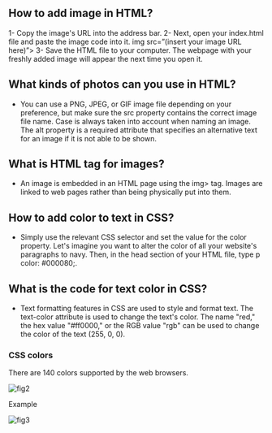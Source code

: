 ## How to add image in HTML?
1- Copy the image's URL into the address bar.
2- Next, open your index.html file and paste the image code into it. img src=”(insert your image URL here)”>
3- Save the HTML file to your computer. The webpage with your freshly added image will appear the next time you open it.

## What kinds of photos can you use in HTML?
* You can use a PNG, JPEG, or GIF image file depending on your preference, but make sure the src property contains the correct image file name. Case is always taken into account when naming an image. The alt property is a required attribute that specifies an alternative text for an image if it is not able to be shown.

## What is HTML tag for images?
* An image is embedded in an HTML page using the img> tag. Images are linked to web pages rather than being physically put into them.

## How to add color to text in CSS?
* Simply use the relevant CSS selector and set the value for the color property. Let's imagine you want to alter the color of all your website's paragraphs to navy. Then, in the head section of your HTML file, type p color: #000080;.

## What is the code for text color in CSS?
* Text formatting features in CSS are used to style and format text. The text-color attribute is used to change the text's color. The name "red," the hex value "#ff0000," or the RGB value "rgb" can be used to change the color of the text (255, 0, 0).
### CSS colors
There are 140 colors supported by the web browsers.

![fig2](c.png)

Example 

![fig3](ex.png)
